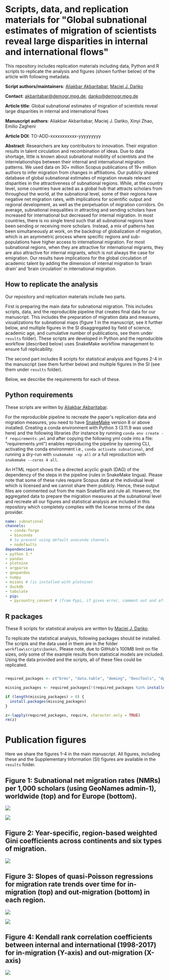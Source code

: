 # Scripts, data, and replication materials for "Global subnational estimates of migration of scientists reveal large disparities in internal and international flows"

This repository includes replication materials including data, Python and R scripts to replicate the analysis and figures (shown further below) of the article with following metadata.

**Script authors/maintainers**: [Aliakbar Akbaritabar](https://github.com/akbaritabar), [Maciej J. Dańko](https://github.com/MaciejDanko)

**Contact**: akbaritabar@demogr.mpg.de; danko@demogr.mpg.de

**Article title**: Global subnational estimates of migration of scientists reveal large disparities in internal and international flows

**Manuscript authors**: Aliakbar Akbaritabar, Maciej J. Dańko, Xinyi Zhao, Emilio Zagheni

**Article DOI**: TO-ADD-xxxxxxxxxxx-yyyyyyyyy

**Abstract**:
Researchers are key contributors to innovation. Their migration results in talent circulation and recombination of ideas. Due to data shortage, little is known about subnational mobility of scientists and the interrelationships between their internal and international migration patterns. We used data on 30+ million Scopus publications of 19+ million authors to infer migration from changes in affiliations. Our publicly shared database of global subnational estimates of migration reveals relevant disparities in the attractiveness of subnational regions. While, at the country level, some countries have acted as a global hub that attracts scholars from throughout the world, at the subnational level, some of their regions have negative net migration rates, with implications for scientific output and regional development, as well as the perpetuation of migration corridors. On average, subnational inequalities in attracting and sending scholars have increased for international but decreased for internal migration. In most countries, there is no single trend such that all subnational regions have been sending or receiving more scholars. Instead, a mix of patterns has been simultaneously at work, on the backdrop of globalization of migration, which is an asymmetric process where specific regions and sub-populations have higher access to international migration. For most subnational regions, when they are attractive for international migrants, they are also attractive for internal migrants, which is not always the case for emigration. Our results have implications for the global circulation of academic talent by adding the dimension of internal migration to ‘brain drain’ and ‘brain circulation’ in international migration.


## How to replicate the analysis

Our repository and replication materials include two parts. 

First is preparing the main data for subnational migration. This includes scripts, data, and the reproducible pipeline that creates final data for our manuscript. This includes the preparation of migration data and measures, visualizations for subnational maps (figure 1 in the manuscript, see it further below, and multiple figures in the SI disaggregated by field of science, academic age, and cumulative number of publications, see them under `results` folder). These scripts are developed in Python and the reproducible workflow (described below) uses SnakeMake workflow management to ensure full replicability. 

The second part includes R scripts for statistical analysis and figures 2-4 in the manuscript (see them further below) and multiple figures in the SI (see them under `results` folder).

Below, we describe the requirements for each of these.

## Python requirements

These scripts are written by [Aliakbar Akbaritabar](https://github.com/akbaritabar).

For the reproducible pipeline to recreate the paper's replication data and migration measures, you need to have [SnakeMake](https://snakemake.readthedocs.io/en/stable/index.html) version 8 or above installed. Creating a conda environment with Python 3 (3.11.9 was used here) and the following libraries (for instance by running `conda env create -f requirements.yml` and after copying the following yml code into a file: "requirements.yml") enables reproducing the pipeline by opening CLI, activating the conda environment i.e., `conda activate subnational`, and running a dry-run with `snakemake -np all` or a full reproduction with `snakemake --cores 4 all`.

An HTML report shows the a directed acyclic graph (DAG) of the dependency of the steps in the pipeline (rules in SnakeMake lingua). Please note that some of these rules require Scopus data at the individual level which is licensed and we cannot share them publicly. Hence, these output files are commented out from the main Snakefile and rule all. However, the aggregated data to prepare the migration measures at the subnational level and recreate all our figures and statistical analysis are included in this repository which completely complies with the license terms of the data provider. 

```yml
name: subnational
channels:
  - conda-forge
  - bioconda
  # to prevent using default anaconda channels
  - nodefaults
dependencies:
- python 3.*
- pandas
- plotnine
- argparse
- geopandas
- numpy
- mizani # (is installed with plotnine)
- duckdb
- tabulate
- pip:
  - pycountry_convert # (from Pypi, if gives error, comment out and after installation run "pip install pycountry_convert" in CLI after you activated the 'subnational' conda environment)

```


## R packages

These R scripts for statistical analysis are written by [Maciej J. Dańko](https://github.com/MaciejDanko).

To replicate the statistical analysis, following packages should be installed. The scripts and the data used in them are in the folder `workflow\scripts\Danko\`. Please note, due to GitHub's 100MB limit on file sizes, only some of the example results from statistical models are included. Using the data provided and the scripts, all of these files could be replicated.

```R

required_packages <- c("brms", "data.table", "deming", "DescTools", "dplyr", "Kendall", "lava", "magicaxis", "mgcv", "openxlsx", "parallel", "purrr", "splines", "stats")

missing_packages <- required_packages[!(required_packages %in% installed.packages()[, "Package"])]

if (length(missing_packages) > 0) {
  install.packages(missing_packages)
}

z<-lapply(required_packages, require, character.only = TRUE)
rm(z)


```

# Publication figures

Here we share the figures 1-4 in the main manuscript. All figures, including these and the Supplementary Information (SI) figures are available in the `results` folder.

## Figure 1: Subnational net migration rates (NMRs) per 1,000 scholars (using GeoNames admin-1), worldwide (top) and for Europe (bottom).
![](./_publication_figures/FIG1_A.png)

![](./_publication_figures/FIG1_B.png)


## Figure 2: Year-specific, region-based weighted Gini coefficients across continents and six types of migration.
![](./_publication_figures/FIG2.png)


## Figure 3: Slopes of quasi-Poisson regressions for migration rate trends over time for in-migration (top) and out-migration (bottom) in each region. 
![](./_publication_figures/FIG3_A.png)

![](./_publication_figures/FIG3_B.png)


## Figure 4: Kendall rank correlation coefficients between internal and international (1998-2017) for in-migration (Y-axis) and out-migration (X-axis)
![](./_publication_figures/FIG4.png)
